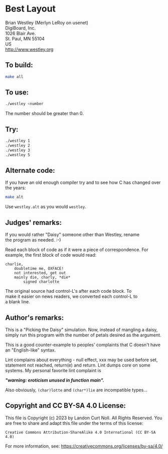 # Best Layout

Brian Westley (Merlyn LeRoy on usenet)\
DigiBoard, Inc.\
1026 Blair Ave.\
St. Paul, MN  55104\
US\
<http://www.westley.org>


## To build:

```sh
make all
```


## To use:

```sh
./westley <number
```

The number should be greater than 0.

## Try:

```sh
./westley 1
./westley 2
./westley 3
./westley 5
```

## Alternate code:

If you have an old enough compiler try and to see how C has changed over the years:

```sh
make alt
```

Use `westley.alt` as you would `westley`.


## Judges' remarks:

If you would rather "Daisy" someone other than Westley, rename\
the program as needed.  :-)

Read each block of code as if it were a piece of correspondence.
For example, the first block of code would read:

```
charlie,
	doubletime me, OXFACE!
	not interested, get out
	mainly die, charly, *die*
		signed charlotte
```

The original source had control-L's after each code block.  To\
make it easier on news readers, we converted each control-L to\
a blank line.


## Author's remarks:

This is a "Picking the Daisy" simulation.  Now, instead of mangling a
daisy, simply run this program with the number of petals desired as
the argument.

This is a good counter-example to peoples' complaints that C doesn't
have an "English-like" syntax.

Lint complains about everything - null effect, xxx may be used before
set, statement not reached, return(e) and return.  Lint dumps core
on some systems.  My personal favorite lint complaint is

**_"warning: eroticism unused in function main"._**

Also obviously, `(char)lotte` and `(char*)lie` are incompatible types...


## Copyright and CC BY-SA 4.0 License:

This file is Copyright (c) 2023 by Landon Curt Noll.  All Rights Reserved.
You are free to share and adapt this file under the terms of this license:

    Creative Commons Attribution-ShareAlike 4.0 International (CC BY-SA 4.0)

For more information, see: https://creativecommons.org/licenses/by-sa/4.0/
